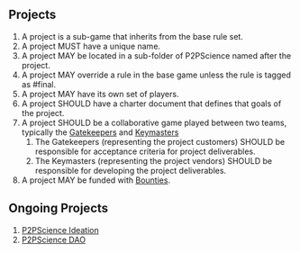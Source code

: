 ## Projects

1. A project is a sub-game that inherits from the base rule set.
2. A project MUST have a unique name.
3. A project MAY be located in a sub-folder of P2PScience named after the project.
4. A project MAY override a rule in the base game unless the rule is tagged as #final.
5. A project MAY have its own set of players.
6. A project SHOULD have a charter document that defines that goals of the project.
7. A project SHOULD be a collaborative game played between two teams, typically the [Gatekeepers](/Roles/Gatekeeper) and [Keymasters](/Roles/Keymaster)
    1. The Gatekeepers (representing the project customers) SHOULD be responsible for acceptance criteria for project deliverables.
    2. The Keymasters (representing the project vendors) SHOULD be responsible for developing the project deliverables.
8. A project MAY be funded with [Bounties](/Projects/Bounties).

## Ongoing Projects

1. [P2PScience Ideation](P2PScience_Ideation/README.md)
1. [P2PScience DAO](P2PScience_DAO/README.md)

